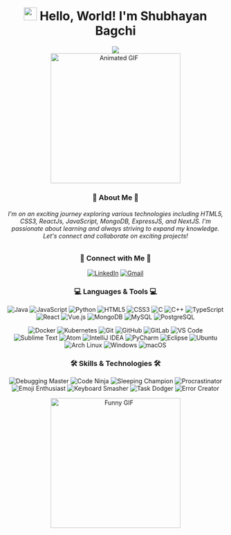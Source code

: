 <div align="center">
  <h1><img src="https://media.giphy.com/media/hvRJCLFzcasrR4ia7z/giphy.gif" width="30px"/> Hello, World! I'm Shubhayan Bagchi</h1>
</div>

<div align="center">
  <img src="https://readme-typing-svg.herokuapp.com?font=Ubuntu+Mono&color=cyan&size=24&center=true&vCenter=true&width=500&height=45&lines=Passionately+exploring+website+design;Linux+Ricing;Tech-Enthusiast;📚+Boundary+Pusher;Love+to+learn+new+tech..<3;Distro+hopper">
</div>

<div align="center">
<img src="https://media.giphy.com/media/13HgwGsXF0aiGY/giphy.gif" width="300" height="300" alt="Animated GIF">
</div>

<div align="center">
  <h3>🚀 About Me 🚀</h3>
  <h6>I'm on an exciting journey exploring various technologies including HTML5, CSS3, ReactJs, JavaScript, MongoDB, ExpressJS, and NextJS. I'm passionate about learning and always striving to expand my knowledge. Let's connect and collaborate on exciting projects!</h6>
</div>

<div align="center">
  <h3>🌟 Connect with Me 🌟</h3>
  <p>
    <a href="https://www.linkedin.com/in/shubhayan-bagchi-b83522275/"><img src="https://img.shields.io/badge/LinkedIn-0077B5?style=for-the-badge&logo=linkedin&logoColor=white" alt="LinkedIn"></a>
    <a href="mailto:shubhayanbagchi30@gmail.com"><img src="https://img.shields.io/badge/Gmail-D14836?style=for-the-badge&logo=gmail&logoColor=white" alt="Gmail"></a>
  </p>
</div>

<div align="center">
  <h3>💻 Languages & Tools 💻</h3>
  <p>
    <img src="https://img.shields.io/badge/Java-ED8B00?style=for-the-badge&logo=java&logoColor=white" alt="Java">
    <img src="https://img.shields.io/badge/JavaScript-F7DF1E?style=for-the-badge&logo=javascript&logoColor=black" alt="JavaScript">
    <img src="https://img.shields.io/badge/Python-14354C?style=for-the-badge&logo=python&logoColor=white" alt="Python">
    <img src="https://img.shields.io/badge/HTML5-E34F26?style=for-the-badge&logo=html5&logoColor=white" alt="HTML5">
    <img src="https://img.shields.io/badge/CSS3-1572B6?style=for-the-badge&logo=css3&logoColor=white" alt="CSS3">
    <img src="https://img.shields.io/badge/C-00599C?style=for-the-badge&logo=c&logoColor=white" alt="C">
    <img src="https://img.shields.io/badge/C++-00599C?style=for-the-badge&logo=c%2B%2B&logoColor=white" alt="C++">
    <img src="https://img.shields.io/badge/TypeScript-007ACC?style=for-the-badge&logo=typescript&logoColor=white" alt="TypeScript">
    <img src="https://img.shields.io/badge/React-61DAFB?style=for-the-badge&logo=react&logoColor=white" alt="React">
    <img src="https://img.shields.io/badge/Vue.js-4FC08D?style=for-the-badge&logo=vue.js&logoColor=white" alt="Vue.js">
    <img src="https://img.shields.io/badge/MongoDB-4EA94B?style=for-the-badge&logo=mongodb&logoColor=white" alt="MongoDB">
    <img src="https://img.shields.io/badge/MySQL-4479A1?style=for-the-badge&logo=mysql&logoColor=white" alt="MySQL">
    <img src="https://img.shields.io/badge/PostgreSQL-336791?style=for-the-badge&logo=postgresql&logoColor=white" alt="PostgreSQL">
  </p>
  <p>
    <img src="https://img.shields.io/badge/Docker-2496ED?style=for-the-badge&logo=docker&logoColor=white" alt="Docker">
    <img src="https://img.shields.io/badge/Kubernetes-326CE5?style=for-the-badge&logo=kubernetes&logoColor=white" alt="Kubernetes">
    <img src="https://img.shields.io/badge/Git-F05032?style=for-the-badge&logo=git&logoColor=white" alt="Git">
    <img src="https://img.shields.io/badge/GitHub-181717?style=for-the-badge&logo=github&logoColor=white" alt="GitHub">
    <img src="https://img.shields.io/badge/GitLab-FCA121?style=for-the-badge&logo=gitlab&logoColor=white" alt="GitLab">
    <img src="https://img.shields.io/badge/Visual_Studio_Code-007ACC?style=for-the-badge&logo=visual%20studio%20code&logoColor=white" alt="VS Code">
    <img src="https://img.shields.io/badge/Sublime_Text-FF9800?style=for-the-badge&logo=sublime-text&logoColor=white" alt="Sublime Text">
    <img src="https://img.shields.io/badge/Atom-66595C?style=for-the-badge&logo=atom&logoColor=white" alt="Atom">
    <img src="https://img.shields.io/badge/IntelliJ_IDEA-000000?style=for-the-badge&logo=intellij-idea&logoColor=white" alt="IntelliJ IDEA">
    <img src="https://img.shields.io/badge/PyCharm-000000?style=for-the-badge&logo=pycharm&logoColor=white" alt="PyCharm">
    <img src="https://img.shields.io/badge/Eclipse-2C2255?style=for-the-badge&logo=eclipse&logoColor=white" alt="Eclipse">
    <img src="https://img.shields.io/badge/Ubuntu-E95420?style=for-the-badge&logo=ubuntu&logoColor=white" alt="Ubuntu">
    <img src="https://img.shields.io/badge/Arch_Linux-1793D1?style=for-the-badge&logo=arch-linux&logoColor=white" alt="Arch Linux">
    <img src="https://img.shields.io/badge/Windows-0078D6?style=for-the-badge&logo=windows&logoColor=white" alt="Windows">
    <img src="https://img.shields.io/badge/macOS-000000?style=for-the-badge&logo=apple&logoColor=white" alt="macOS">
  </p>
</div>
<div align="center">
  <h3>🛠️ Skills & Technologies 🛠️</h3>
  <p>
    <img src="https://img.shields.io/badge/Debugging_Master-4285F4?style=for-the-badge&logo=bug&logoColor=white" alt="Debugging Master">
    <img src="https://img.shields.io/badge/Code_Ninja-FF0000?style=for-the-badge&logo=ninja&logoColor=white" alt="Code Ninja">
    <img src="https://img.shields.io/badge/Sleeping_Champion-E10098?style=for-the-badge&logo=zzz&logoColor=white" alt="Sleeping Champion">
    <img src="https://img.shields.io/badge/Procrastinator-336791?style=for-the-badge&logo=hourglass&logoColor=white" alt="Procrastinator">
    <img src="https://img.shields.io/badge/Emoji_Enthusiast-121011?style=for-the-badge&logo=emojipedia&logoColor=white" alt="Emoji Enthusiast">
    <img src="https://img.shields.io/badge/Keyboard_Smasher-F05032?style=for-the-badge&logo=keyboard&logoColor=white" alt="Keyboard Smasher">
    <img src="https://img.shields.io/badge/Task_Dodger-4CAF50?style=for-the-badge&logo=shady&logoColor=white" alt="Task Dodger">
    <img src="https://img.shields.io/badge/Error_Creator-17A4BA?style=for-the-badge&logo=oops&logoColor=white" alt="Error Creator">
  </p>
  <img src="https://media.giphy.com/media/12NUbkX6p4xOO4/giphy.gif" width="300" height="300" alt="Funny GIF">
</div>
